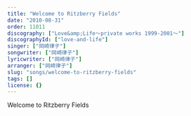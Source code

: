 ```yaml
---
title: "Welcome to Ritzberry Fields"
date: "2010-08-31"
order: 11011
discography: ["Love&amp;Life〜private works 1999-2001〜"]
discographyId: ["love-and-life"]
singer: ["岡崎律子"]
songwriter: ["岡崎律子"]
lyricwriter: ["岡崎律子"]
arranger: ["岡崎律子"]
slug: "songs/welcome-to-ritzberry-fields"
tags: []
license: {}
---
```


Welcome to Ritzberry Fields
